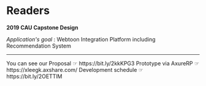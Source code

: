 # Readers
__2019 CAU Capstone Design__

_Application's goal_ : Webtoon Integration Platform including Recommendation System

<hr>
You can see our
Proposal ☞ https://bit.ly/2kkKPG3
Prototype via AxureRP ☞ https://xleegk.axshare.com/
Development schedule ☞ https://bit.ly/2OETTlM
